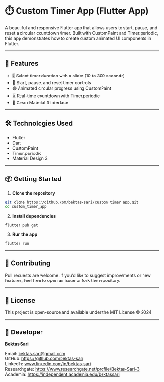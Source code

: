 # ⏱️ Custom Timer App (Flutter App)

A beautiful and responsive Flutter app that allows users to start, pause, and reset a circular countdown timer. 
Built with CustomPaint and Timer.periodic, this app demonstrates how to create custom animated UI components in Flutter.

---

## 🚀 Features

- 🎚️ Select timer duration with a slider (10 to 300 seconds)
- 🔁 Start, pause, and reset timer controls
- 🟣 Animated circular progress using CustomPaint
- ⏳ Real-time countdown with Timer.periodic
- 🎨 Clean Material 3 interface

---

## 🛠 Technologies Used

- Flutter  
- Dart  
- CustomPaint  
- Timer.periodic  
- Material Design 3

---

## 📦 Getting Started

1. **Clone the repository**

```bash
git clone https://github.com/bektas-sari/custom_timer_app.git
cd custom_timer_app
```

2. **Install dependencies**

```bash
flutter pub get
```

3. **Run the app**

```bash
flutter run
```

---

## 🤝 Contributing

Pull requests are welcome. If you’d like to suggest improvements or new features, feel free to open an issue or fork the repository.

---

## 📄 License

This project is open-source and available under the MIT License © 2024

---

## 👤 Developer

**Bektas Sari**  

Email: bektas.sari@gmail.com  <br>
GitHub: https://github.com/bektas-sari <br>
LinkedIn: www.linkedin.com/in/bektas-sari <br>
Researchgate: https://www.researchgate.net/profile/Bektas-Sari-3 <br>
Academia: https://independent.academia.edu/bektassari <br>


